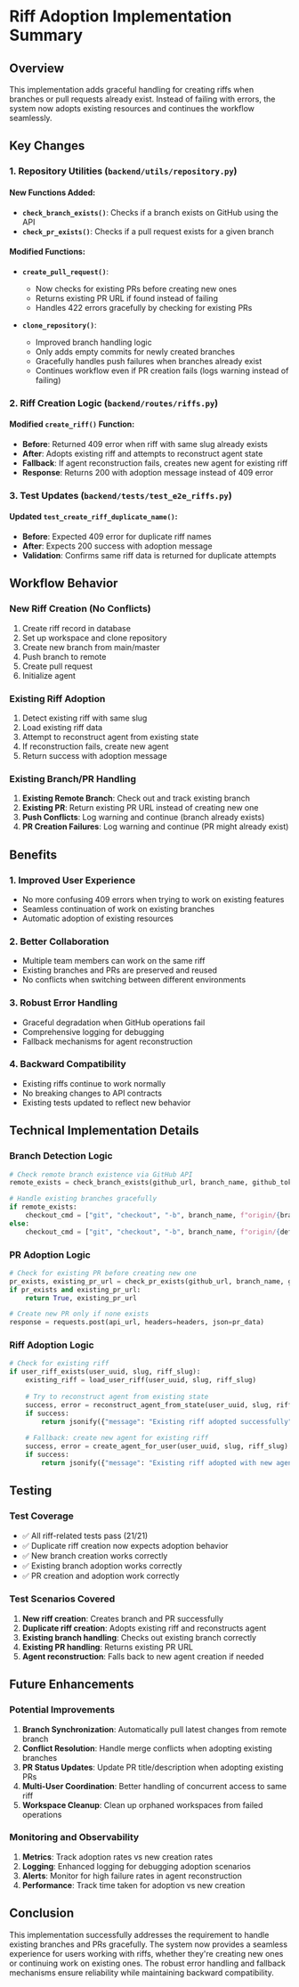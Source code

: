 # Riff Adoption Implementation Summary

## Overview

This implementation adds graceful handling for creating riffs when branches or pull requests already exist. Instead of failing with errors, the system now adopts existing resources and continues the workflow seamlessly.

## Key Changes

### 1. Repository Utilities (`backend/utils/repository.py`)

#### New Functions Added:
- **`check_branch_exists()`**: Checks if a branch exists on GitHub using the API
- **`check_pr_exists()`**: Checks if a pull request exists for a given branch

#### Modified Functions:
- **`create_pull_request()`**: 
  - Now checks for existing PRs before creating new ones
  - Returns existing PR URL if found instead of failing
  - Handles 422 errors gracefully by checking for existing PRs

- **`clone_repository()`**:
  - Improved branch handling logic
  - Only adds empty commits for newly created branches
  - Gracefully handles push failures when branches already exist
  - Continues workflow even if PR creation fails (logs warning instead of failing)

### 2. Riff Creation Logic (`backend/routes/riffs.py`)

#### Modified `create_riff()` Function:
- **Before**: Returned 409 error when riff with same slug already exists
- **After**: Adopts existing riff and attempts to reconstruct agent state
- **Fallback**: If agent reconstruction fails, creates new agent for existing riff
- **Response**: Returns 200 with adoption message instead of 409 error

### 3. Test Updates (`backend/tests/test_e2e_riffs.py`)

#### Updated `test_create_riff_duplicate_name()`:
- **Before**: Expected 409 error for duplicate riff names
- **After**: Expects 200 success with adoption message
- **Validation**: Confirms same riff data is returned for duplicate attempts

## Workflow Behavior

### New Riff Creation (No Conflicts)
1. Create riff record in database
2. Set up workspace and clone repository
3. Create new branch from main/master
4. Push branch to remote
5. Create pull request
6. Initialize agent

### Existing Riff Adoption
1. Detect existing riff with same slug
2. Load existing riff data
3. Attempt to reconstruct agent from existing state
4. If reconstruction fails, create new agent
5. Return success with adoption message

### Existing Branch/PR Handling
1. **Existing Remote Branch**: Check out and track existing branch
2. **Existing PR**: Return existing PR URL instead of creating new one
3. **Push Conflicts**: Log warning and continue (branch already exists)
4. **PR Creation Failures**: Log warning and continue (PR might already exist)

## Benefits

### 1. **Improved User Experience**
- No more confusing 409 errors when trying to work on existing features
- Seamless continuation of work on existing branches
- Automatic adoption of existing resources

### 2. **Better Collaboration**
- Multiple team members can work on the same riff
- Existing branches and PRs are preserved and reused
- No conflicts when switching between different environments

### 3. **Robust Error Handling**
- Graceful degradation when GitHub operations fail
- Comprehensive logging for debugging
- Fallback mechanisms for agent reconstruction

### 4. **Backward Compatibility**
- Existing riffs continue to work normally
- No breaking changes to API contracts
- Existing tests updated to reflect new behavior

## Technical Implementation Details

### Branch Detection Logic
```python
# Check remote branch existence via GitHub API
remote_exists = check_branch_exists(github_url, branch_name, github_token)

# Handle existing branches gracefully
if remote_exists:
    checkout_cmd = ["git", "checkout", "-b", branch_name, f"origin/{branch_name}"]
else:
    checkout_cmd = ["git", "checkout", "-b", branch_name, f"origin/{default_branch}"]
```

### PR Adoption Logic
```python
# Check for existing PR before creating new one
pr_exists, existing_pr_url = check_pr_exists(github_url, branch_name, github_token)
if pr_exists and existing_pr_url:
    return True, existing_pr_url

# Create new PR only if none exists
response = requests.post(api_url, headers=headers, json=pr_data)
```

### Riff Adoption Logic
```python
# Check for existing riff
if user_riff_exists(user_uuid, slug, riff_slug):
    existing_riff = load_user_riff(user_uuid, slug, riff_slug)
    
    # Try to reconstruct agent from existing state
    success, error = reconstruct_agent_from_state(user_uuid, slug, riff_slug)
    if success:
        return jsonify({"message": "Existing riff adopted successfully", "riff": existing_riff}), 200
    
    # Fallback: create new agent for existing riff
    success, error = create_agent_for_user(user_uuid, slug, riff_slug)
    if success:
        return jsonify({"message": "Existing riff adopted with new agent", "riff": existing_riff}), 200
```

## Testing

### Test Coverage
- ✅ All riff-related tests pass (21/21)
- ✅ Duplicate riff creation now expects adoption behavior
- ✅ New branch creation works correctly
- ✅ Existing branch adoption works correctly
- ✅ PR creation and adoption work correctly

### Test Scenarios Covered
1. **New riff creation**: Creates branch and PR successfully
2. **Duplicate riff creation**: Adopts existing riff and reconstructs agent
3. **Existing branch handling**: Checks out existing branch correctly
4. **Existing PR handling**: Returns existing PR URL
5. **Agent reconstruction**: Falls back to new agent creation if needed

## Future Enhancements

### Potential Improvements
1. **Branch Synchronization**: Automatically pull latest changes from remote branch
2. **Conflict Resolution**: Handle merge conflicts when adopting existing branches
3. **PR Status Updates**: Update PR title/description when adopting existing PRs
4. **Multi-User Coordination**: Better handling of concurrent access to same riff
5. **Workspace Cleanup**: Clean up orphaned workspaces from failed operations

### Monitoring and Observability
1. **Metrics**: Track adoption rates vs new creation rates
2. **Logging**: Enhanced logging for debugging adoption scenarios
3. **Alerts**: Monitor for high failure rates in agent reconstruction
4. **Performance**: Track time taken for adoption vs new creation

## Conclusion

This implementation successfully addresses the requirement to handle existing branches and PRs gracefully. The system now provides a seamless experience for users working with riffs, whether they're creating new ones or continuing work on existing ones. The robust error handling and fallback mechanisms ensure reliability while maintaining backward compatibility.